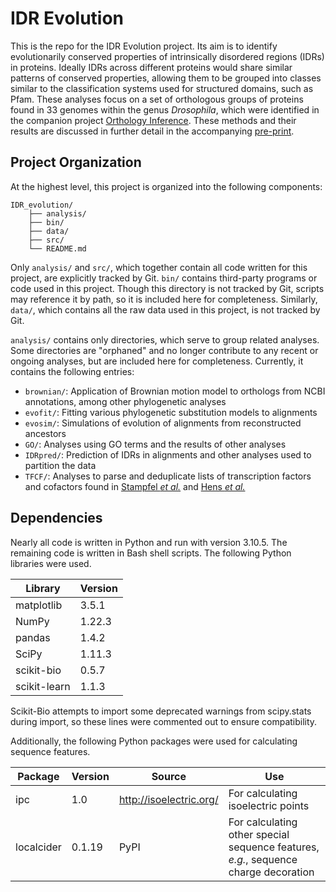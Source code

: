 # IDR Evolution

This is the repo for the IDR Evolution project. Its aim is to identify evolutionarily conserved properties of intrinsically disordered regions (IDRs) in proteins. Ideally IDRs across different proteins would share similar patterns of conserved properties, allowing them to be grouped into classes similar to the classification systems used for structured domains, such as Pfam. These analyses focus on a set of orthologous groups of proteins found in 33 genomes within the genus *Drosophila*, which were identified in the companion project [Orthology Inference](https://github.com/marcsingleton/orthology_inference2023). These methods and their results are discussed in further detail in the accompanying [pre-print](https://www.biorxiv.org/content/10.1101/2023.12.05.570250v1).

## Project Organization

At the highest level, this project is organized into the following components:

```
IDR_evolution/
	├── analysis/
	├── bin/
	├── data/
	├── src/
	└── README.md
```

Only `analysis/` and `src/`, which together contain all code written for this project, are explicitly tracked by Git. `bin/` contains third-party programs or code used in this project. Though this directory is not tracked by Git, scripts may reference it by path, so it is included here for completeness. Similarly, `data/`, which contains all the raw data used in this project, is not tracked by Git.

`analysis/` contains only directories, which serve to group related analyses. Some directories are "orphaned" and no longer contribute to any recent or ongoing analyses, but are included here for completeness. Currently, it contains the following entries:
- `brownian/`: Application of Brownian motion model to orthologs from NCBI annotations, among other phylogenetic analyses
- `evofit/`: Fitting various phylogenetic substitution models to alignments
- `evosim/`: Simulations of evolution of alignments from reconstructed ancestors
- `GO/`: Analyses using GO terms and the results of other analyses
- `IDRpred/`: Prediction of IDRs in alignments and other analyses used to partition the data
- `TFCF/`: Analyses to parse and deduplicate lists of transcription factors and cofactors found in [Stampfel *et al.*](https://pubmed.ncbi.nlm.nih.gov/26550828/) and [Hens *et al.*](https://www.ncbi.nlm.nih.gov/pmc/articles/PMC3929264/)

## Dependencies
Nearly all code is written in Python and run with version 3.10.5. The remaining code is written in Bash shell scripts. The following Python libraries were used.

|Library|Version|
|---|---|
|matplotlib|3.5.1|
|NumPy|1.22.3|
|pandas|1.4.2|
|SciPy|1.11.3|
|scikit-bio|0.5.7|
|scikit-learn|1.1.3|

Scikit-Bio attempts to import some deprecated warnings from scipy.stats during import, so these lines were commented out to ensure compatibility.

Additionally, the following Python packages were used for calculating sequence features.

|Package|Version|Source|Use|
|---|---|---|---|
|ipc|1.0|http://isoelectric.org/|For calculating isoelectric points|
|localcider|0.1.19|PyPI|For calculating other special sequence features, *e.g.*, sequence charge decoration|

